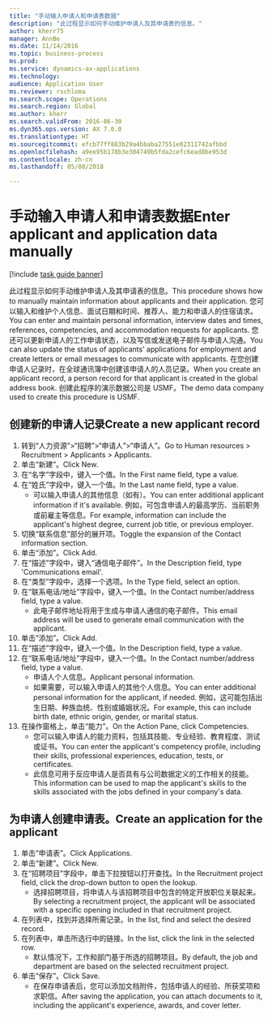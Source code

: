 ```yaml
--- 
title: "手动输入申请人和申请表数据"
description: "此过程显示如何手动维护申请人及其申请表的信息。"
author: kherr75
manager: AnnBe
ms.date: 11/14/2016
ms.topic: business-process
ms.prod: 
ms.service: dynamics-ax-applications
ms.technology: 
audience: Application User
ms.reviewer: rschloma
ms.search.scope: Operations
ms.search.region: Global
ms.author: kherr
ms.search.validFrom: 2016-06-30
ms.dyn365.ops.version: AX 7.0.0
ms.translationtype: HT
ms.sourcegitcommit: efcb77ff883b29a4bbaba27551e02311742afbbd
ms.openlocfilehash: a9ee95b178b3e304749b5fda2cefc6ead8be953d
ms.contentlocale: zh-cn
ms.lasthandoff: 05/08/2018

---
```

# <a name="enter-applicant-and-application-data-manually"></a><span data-ttu-id="47e28-103">手动输入申请人和申请表数据</span><span class="sxs-lookup"><span data-stu-id="47e28-103">Enter applicant and application data manually</span></span>

[!include [task guide banner](../../includes/task-guide-banner.md)]

<span data-ttu-id="47e28-104">此过程显示如何手动维护申请人及其申请表的信息。</span><span class="sxs-lookup"><span data-stu-id="47e28-104">This procedure shows how to manually maintain information about applicants and their application.</span></span>   <span data-ttu-id="47e28-105">您可以输入和维护个人信息、面试日期和时间、推荐人、能力和申请人的住宿请求。</span><span class="sxs-lookup"><span data-stu-id="47e28-105">You can enter and maintain personal information, interview dates and times, references, competencies, and accommodation requests for applicants.</span></span> <span data-ttu-id="47e28-106">您还可以更新申请人的工作申请状态，以及写信或发送电子邮件与申请人沟通。</span><span class="sxs-lookup"><span data-stu-id="47e28-106">You can also update the status of applicants’ applications for employment and create letters or email messages to communicate with applicants.</span></span> <span data-ttu-id="47e28-107">在您创建申请人记录时，在全球通讯簿中创建该申请人的人员记录。</span><span class="sxs-lookup"><span data-stu-id="47e28-107">When you create an applicant record, a person record for that applicant is created in the global address book.</span></span>       <span data-ttu-id="47e28-108">创建此程序的演示数据公司是 USMF。</span><span class="sxs-lookup"><span data-stu-id="47e28-108">The demo data company used to create this procedure is USMF.</span></span>


## <a name="create-a-new-applicant-record"></a><span data-ttu-id="47e28-109">创建新的申请人记录</span><span class="sxs-lookup"><span data-stu-id="47e28-109">Create a new applicant record</span></span>
1. <span data-ttu-id="47e28-110">转到“人力资源”>“招聘”>“申请人”>“申请人”。</span><span class="sxs-lookup"><span data-stu-id="47e28-110">Go to Human resources > Recruitment > Applicants > Applicants.</span></span>
2. <span data-ttu-id="47e28-111">单击“新建”。</span><span class="sxs-lookup"><span data-stu-id="47e28-111">Click New.</span></span>
3. <span data-ttu-id="47e28-112">在“名字”字段中，键入一个值。</span><span class="sxs-lookup"><span data-stu-id="47e28-112">In the First name field, type a value.</span></span>
4. <span data-ttu-id="47e28-113">在“姓氏”字段中，键入一个值。</span><span class="sxs-lookup"><span data-stu-id="47e28-113">In the Last name field, type a value.</span></span>
    * <span data-ttu-id="47e28-114">可以输入申请人的其他信息（如有）。</span><span class="sxs-lookup"><span data-stu-id="47e28-114">You can enter additional applicant information if it's available.</span></span> <span data-ttu-id="47e28-115">例如，可包含申请人的最高学历、当前职务或前雇主等信息。</span><span class="sxs-lookup"><span data-stu-id="47e28-115">For example, information can include the applicant's highest degree, current job title, or previous employer.</span></span>  
5. <span data-ttu-id="47e28-116">切换“联系信息”部分的展开项。</span><span class="sxs-lookup"><span data-stu-id="47e28-116">Toggle the expansion of the Contact information section.</span></span>
6. <span data-ttu-id="47e28-117">单击“添加”。</span><span class="sxs-lookup"><span data-stu-id="47e28-117">Click Add.</span></span>
7. <span data-ttu-id="47e28-118">在“描述”字段中，键入“通信电子邮件”。</span><span class="sxs-lookup"><span data-stu-id="47e28-118">In the Description field, type 'Communications email'.</span></span>
8. <span data-ttu-id="47e28-119">在“类型”字段中，选择一个选项。</span><span class="sxs-lookup"><span data-stu-id="47e28-119">In the Type field, select an option.</span></span>
9. <span data-ttu-id="47e28-120">在“联系电话/地址”字段中，键入一个值。</span><span class="sxs-lookup"><span data-stu-id="47e28-120">In the Contact number/address field, type a value.</span></span>
    * <span data-ttu-id="47e28-121">此电子邮件地址将用于生成与申请人通信的电子邮件。</span><span class="sxs-lookup"><span data-stu-id="47e28-121">This email address will be used to generate email communication with the applicant.</span></span>  
10. <span data-ttu-id="47e28-122">单击“添加”。</span><span class="sxs-lookup"><span data-stu-id="47e28-122">Click Add.</span></span>
11. <span data-ttu-id="47e28-123">在“描述”字段中，键入一个值。</span><span class="sxs-lookup"><span data-stu-id="47e28-123">In the Description field, type a value.</span></span>
12. <span data-ttu-id="47e28-124">在“联系电话/地址”字段中，键入一个值。</span><span class="sxs-lookup"><span data-stu-id="47e28-124">In the Contact number/address field, type a value.</span></span>
    * <span data-ttu-id="47e28-125">申请人个人信息。</span><span class="sxs-lookup"><span data-stu-id="47e28-125">Applicant personal information.</span></span>  
    * <span data-ttu-id="47e28-126">如果需要，可以输入申请人的其他个人信息。</span><span class="sxs-lookup"><span data-stu-id="47e28-126">You can enter additional personal information for the applicant, if needed.</span></span> <span data-ttu-id="47e28-127">例如，这可能包括出生日期、种族血统、性别或婚姻状况。</span><span class="sxs-lookup"><span data-stu-id="47e28-127">For example, this can include birth date, ethnic origin, gender, or marital status.</span></span>  
13. <span data-ttu-id="47e28-128">在操作窗格上，单击“能力”。</span><span class="sxs-lookup"><span data-stu-id="47e28-128">On the Action Pane, click Competencies.</span></span>
    * <span data-ttu-id="47e28-129">您可以输入申请人的能力资料，包括其技能、专业经验、教育程度、测试或证书。</span><span class="sxs-lookup"><span data-stu-id="47e28-129">You can enter the applicant's competency profile, including their skills, professional experiences, education, tests, or certificates.</span></span>  
    * <span data-ttu-id="47e28-130">此信息可用于反应申请人是否具有与公司数据定义的工作相关的技能。</span><span class="sxs-lookup"><span data-stu-id="47e28-130">This information can be used to map the applicant's skills to the skills associated with the jobs defined in your company's data.</span></span>   

## <a name="create-an-application-for-the-applicant"></a><span data-ttu-id="47e28-131">为申请人创建申请表。</span><span class="sxs-lookup"><span data-stu-id="47e28-131">Create an application for the applicant</span></span>
1. <span data-ttu-id="47e28-132">单击“申请表”。</span><span class="sxs-lookup"><span data-stu-id="47e28-132">Click Applications.</span></span>
2. <span data-ttu-id="47e28-133">单击“新建”。</span><span class="sxs-lookup"><span data-stu-id="47e28-133">Click New.</span></span>
3. <span data-ttu-id="47e28-134">在“招聘项目”字段中，单击下拉按钮以打开查找。</span><span class="sxs-lookup"><span data-stu-id="47e28-134">In the Recruitment project field, click the drop-down button to open the lookup.</span></span>
    * <span data-ttu-id="47e28-135">选择招聘项目，将申请人与该招聘项目中包含的特定开放职位关联起来。</span><span class="sxs-lookup"><span data-stu-id="47e28-135">By selecting a recruitment project, the applicant will be associated with a specific opening included in that recruitment project.</span></span>  
4. <span data-ttu-id="47e28-136">在列表中，找到并选择所需记录。</span><span class="sxs-lookup"><span data-stu-id="47e28-136">In the list, find and select the desired record.</span></span>
5. <span data-ttu-id="47e28-137">在列表中，单击所选行中的链接。</span><span class="sxs-lookup"><span data-stu-id="47e28-137">In the list, click the link in the selected row.</span></span>
    * <span data-ttu-id="47e28-138">默认情况下，工作和部门基于所选的招聘项目。</span><span class="sxs-lookup"><span data-stu-id="47e28-138">By default, the job and department are based on the selected recruitment project.</span></span>  
6. <span data-ttu-id="47e28-139">单击“保存”。</span><span class="sxs-lookup"><span data-stu-id="47e28-139">Click Save.</span></span>
    * <span data-ttu-id="47e28-140">在保存申请表后，您可以添加文档附件，包括申请人的经验、所获奖项和求职信。</span><span class="sxs-lookup"><span data-stu-id="47e28-140">After saving the application, you can attach documents to it, including the applicant's experience, awards, and cover letter.</span></span>  


